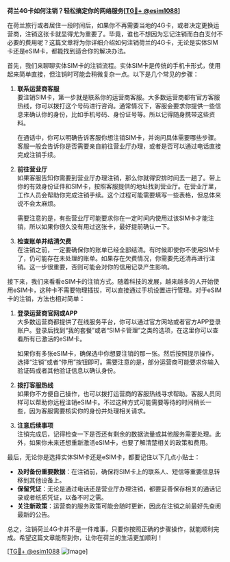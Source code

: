 **荷兰4G卡如何注销？轻松搞定你的网络服务[[TG💪+ @esim1088](https://t.me/s/esim1088)]**

在荷兰旅行或者居住一段时间后，如果你不再需要当地的4G卡，或者决定更换运营商，注销这张卡就显得尤为重要了。毕竟，谁也不想因为忘记注销而白白支付不必要的费用呢？这篇文章将为你详细介绍如何注销荷兰的4G卡，无论是实体SIM卡还是eSIM卡，都能找到适合你的解决办法。

首先，我们来聊聊实体SIM卡的注销流程。实体SIM卡是传统的手机卡形式，使用起来简单直接，但注销时可能会稍微复杂一点。以下是几个常见的步骤：

1. **联系运营商客服**  
   要注销SIM卡，第一步就是联系你的运营商客服。大多数运营商都有官方客服热线，你可以拨打这个号码进行咨询。通常情况下，客服会要求你提供一些信息来确认你的身份，比如手机号码、身份证号等。所以记得随身携带这些资料。

   在通话中，你可以明确告诉客服你想注销SIM卡，并询问具体需要哪些步骤。客服一般会告诉你是否需要亲自前往营业厅办理，或者是否可以通过电话直接完成注销手续。

2. **前往营业厅**  
   如果客服告知你需要到营业厅办理注销，那么你就得安排时间去一趟了。带上你的有效身份证件和SIM卡，按照客服提供的地址找到营业厅。在营业厅里，工作人员会帮助你完成注销手续。这个过程可能需要填写一些表格，但总体来说不会太麻烦。

   需要注意的是，有些营业厅可能要求你在一定时间内使用过该SIM卡才能注销，所以如果你很久没有用过这张卡，最好提前确认一下。

3. **检查账单并结清欠费**  
   在注销之前，一定要确保你的账单已经全部结清。有时候即使你不使用SIM卡了，仍可能存在未处理的账单。如果存在欠费情况，你需要先还清再进行注销。这一步很重要，否则可能会对你的信用记录产生影响。

接下来，我们来看看eSIM卡的注销方式。随着科技的发展，越来越多的人开始使用eSIM卡，这种卡不需要物理插拔，可以直接通过手机设置进行管理。对于eSIM卡的注销，方法也相对简单：

1. **登录运营商官网或APP**  
   大多数运营商都提供了在线服务平台，你可以通过官方网站或者官方APP登录账户。登录后找到“我的套餐”或者“SIM卡管理”之类的选项，在这里你可以查看所有已激活的eSIM卡。

   如果你有多张eSIM卡，确保选中你想要注销的那一张。然后按照提示操作，选择“注销”或者“停用”按钮即可。需要注意的是，部分运营商可能要求你输入验证码或者其他验证信息以确认身份。

2. **拨打客服热线**  
   如果你不方便自己操作，也可以拨打运营商的客服热线寻求帮助。客服人员同样可以帮助你远程注销eSIM卡。不过这种方式可能需要等待的时间稍长一些，因为客服需要核实你的身份并处理相关请求。

3. **注意后续事项**  
   注销完成后，记得检查一下是否还有剩余的数据流量或其他服务需要处理。此外，如果你未来还想重新激活eSIM卡，也要了解清楚相关的政策和费用。

最后，无论你是选择实体SIM卡还是eSIM卡，都要记住以下几点小贴士：

- **及时备份重要数据**：在注销前，确保将SIM卡上的联系人、短信等重要信息转移到其他设备上。
- **保留凭证**：无论是通过电话还是营业厅办理注销，都要妥善保存相关的通话记录或者纸质凭证，以备不时之需。
- **关注新政策**：运营商的服务政策可能会随时更新，因此在注销之前最好先查阅最新的公告。

总之，注销荷兰4G卡并不是一件难事，只要你按照正确的步骤操作，就能顺利完成。希望这篇文章能帮到你，让你在荷兰的生活更加顺利！

[[TG💪+ @esim1088](https://t.me/s/esim1088) ![Image](https://i.postimg.cc/4NQfJmqS/Snipaste-2025-05-13-00-14-12.png)]